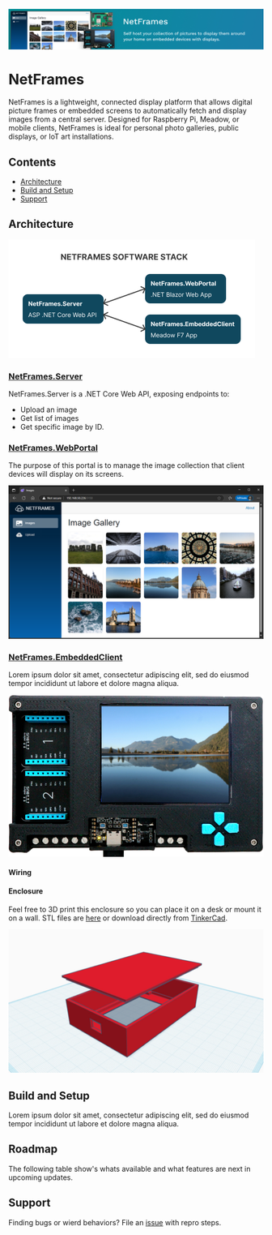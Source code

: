 ![NetFrames GitHub Banner](/Assets/Images/jorgedevs-netframes.jpg)

# NetFrames

NetFrames is a lightweight, connected display platform that allows digital picture frames or embedded screens to automatically fetch and display images from a central server. Designed for Raspberry Pi, Meadow, or mobile clients, NetFrames is ideal for personal photo galleries, public displays, or IoT art installations.

## Contents

* [Architecture](#architecture)
* [Build and Setup](#build-and-setup)
* [Support](#support)

## Architecture

![NetFrames.WebPortal](Assets/Images/netframes-software-stack.png)

### [NetFrames.Server](/Source/NetFrames.Server/)

NetFrames.Server is a .NET Core Web API, exposing endpoints to:
* Upload an image
* Get list of images
* Get specific image by ID.

### [NetFrames.WebPortal](/Source/NetFrames.WebPortal/)

The purpose of this portal is to manage the image collection that client devices will display on its screens.

![NetFrames.WebPortal](Assets/Images/netframes-portal.png)

### [NetFrames.EmbeddedClient](/Source/NetFrames.EmbeddedClient/)

Lorem ipsum dolor sit amet, consectetur adipiscing elit, sed do eiusmod tempor incididunt ut labore et dolore magna aliqua.

![NetFrames.EmbeddedClient](Assets/Images/netframes-embedded-client.png)

#### Wiring



#### Enclosure

Feel free to 3D print this enclosure so you can place it on a desk or mount it on a wall. STL files are [here](/Assets/Enclosure/) or download directly from [TinkerCad](https://www.tinkercad.com/things/222cHvoUr3W-netframes-case).

![NetFrames.EmbeddedClient](Assets/Images/netframes-enclosure.jpg)


## Build and Setup

Lorem ipsum dolor sit amet, consectetur adipiscing elit, sed do eiusmod tempor incididunt ut labore et dolore magna aliqua.

## Roadmap

The following table show's whats available and what features are next in upcoming updates.

## Support

Finding bugs or wierd behaviors? File an [issue](https://github.com/jorgedevs/NetFrames/issues) with repro steps.
